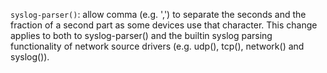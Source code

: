 `syslog-parser()`: allow comma (e.g. ',') to separate the seconds and the fraction of a
second part as some devices use that character. This change applies to both
to syslog-parser() and the builtin syslog parsing functionality of network
source drivers (e.g. udp(), tcp(), network() and syslog()).
